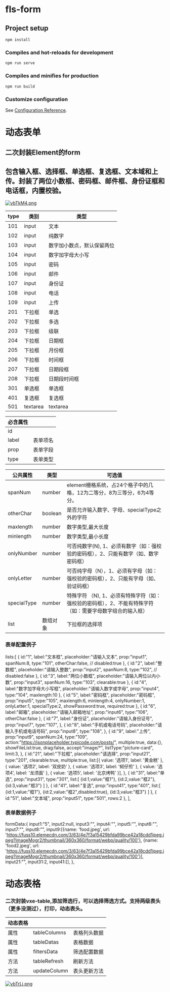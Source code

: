 # fls-form

## Project setup
```
npm install
```

### Compiles and hot-reloads for development
```
npm run serve
```

### Compiles and minifies for production
```
npm run build
```

### Customize configuration
See [Configuration Reference](https://cli.vuejs.org/config/).

# 动态表单
## 二次封装Element的form
## 包含输入框、选择框、单选框、复选框、文本域和上传。封装了两位小数框、密码框、邮件框、身份证框和电话框，内置校验。
[![ybTkM4.png](https://s3.ax1x.com/2021/02/23/ybTkM4.png)](https://imgchr.com/i/ybTkM4)

| type | 类别     | 类型                       |
| ---- | -------- | -------------------------- |
| 101  | input    | 文本                       |
| 102  | input    | 纯数字                     |
| 103  | input    | 数字加小数点，默认保留两位 |
| 104  | input    | 数字加字母大小写           |
| 105  | input    | 密码                       |
| 106  | input    | 邮件                       |
| 107  | input    | 身份证                     |
| 108  | input    | 电话                       |
| 109  | input    | 上传                       |
| 201  | 下拉框   | 单选                       |
| 202  | 下拉框   | 多选                       |
| 203  | 下拉框   | 级联                       |
| 204  | 下拉框   | 日期框                     |
| 205  | 下拉框   | 月份框                     |
| 206  | 下拉框   | 时间框                     |
| 207  | 下拉框   | 日期段框                   |
| 208  | 下拉框   | 日期段时间框               |
| 301  | 单选框   | 单选框                     |
| 401  | 复选框   | 复选框                     |
| 501  | textarea | textarea                   |

| 必含属性 |          |
| -------- | -------- |
| id       |          |
| label    | 表单项名 |
| prop     | 表单字段 |
| type     | 表单类型 |

| 公共属性    | 类型     | 可选值                                                       |
| ----------- | -------- | ------------------------------------------------------------ |
| spanNum     | number   | element栅格系统，占24个格子中的几格，12为二等分，8为三等分，6为4等分。 |
| otherChar   | boolean  | 是否允许输入数字、字母、specialType之外的字符                |
| maxlength   | number   | 数字类型,最大长度                                            |
| minlength   | number   | 数字类型,最小长度                                            |
| onlyNumber  | number   | 可否纯数字(N), 1、必须有数字（如：强校验的密码框），2、只能有数字（如、数字密码框） |
| onlyLetter  | number   | 可否纯字母（N），1、必须有字母（如：强校验的密码框），2、只能有字母（如、验证码框） |
| specialType | number   | 特殊字符 （N), 1、必须有特殊字符（如：强校验的密码框），2、不能有特殊字符（如：需要字母数字组合的输入框） |
| list        | 数组对象 | 下拉框的选择项                                               |

### 表单配置例子
lists:[
                    {
                        id:"1",
                        label:"文本框",
                        placeholder:"请输入文本",
                        prop:"input1",
                        spanNum:8,
                        type:"101",
                        otherChar:false,
                        // disabled:true
                    },
                    {
                        id:"2",
                        label:"整数框",
                        placeholder:"请输入整数",
                        prop:"input2",
                        spanNum:8,
                        type:"102",
                        // disabled:false
                    },
                    {
                        id:"3",
                        label:"两位小数框",
                        placeholder:"请输入两位以内小数",
                        prop:"input3",
                        spanNum:16,
                        type:"103",
                        clearable:true
                    },
                    {
                        id:"4",
                        label:"数字加字母大小写框",
                        placeholder:"请输入数字或字母",
                        prop:"input4",
                        type:"104",
                        maxlength:10
                    },
                    {
                        id:"5",
                        label:"密码框",
                        placeholder:"密码框",
                        prop:"input5",
                        type:"105",
                        maxlength:6,
                        minlength:4,
                        onlyNumber:1,
                        onlyLetter:1,
                        specialType:2,
                        showPassword:true,
                        required:true
                    },
                    {
                        id:"6",
                        label:"邮箱",
                        placeholder:"请输入邮箱地址",
                        prop:"input6",
                        type:"106",
                        otherChar:false
                    },
                    {
                        id:"7",
                        label:"身份证",
                        placeholder:"请输入身份证号",
                        prop:"input7",
                        type:"107",
                    },
                    {
                        id:"8",
                        label:"手机或电话号码",
                        placeholder:"请输入手机或电话号码",
                        prop:"input8",
                        type:"108",
                    },
                    {
                        id:"9",
                        label:"上传",
                        prop:"input9",
                        spanNum:24,
                        type:"109",
                        action:"https://jsonplaceholder.typicode.com/posts/",
                        multiple:true,
                        data:{},
                        showFileList:true,
                        drag:false,
                        accept:"image/*",
                        listType:"picture-card",
                        limit:3,
                    },
                    {
                        id:"21",
                        label:"下拉框",
                        placeholder:"请选择",
                        prop:"input21",
                        type:"201",
                        clearable:true,
                        multiple:true,
                        list:[{
                            value: '选项1',
                            label: '黄金糕'
                        }, {
                            value: '选项2',
                            label: '双皮奶'
                        }, {
                            value: '选项3',
                            label: '蚵仔煎'
                        }, {
                            value: '选项4',
                            label: '龙须面'
                        }, {
                            value: '选项5',
                            label: '北京烤鸭'
                        }],
                    },
                    {
                        id:"31",
                        label:"单选",
                        prop:"input31",
                        type:"301",
                        list:[
                            {id:1,value:"框1"},
                            {id:2,value:"框2"},
                            {id:3,value:"框3"}
                        ]
                    },
                    {
                        id:"41",
                        label:"复选",
                        prop:"input41",
                        type:"401",
                        list:[
                            {id:1,value:"框1"},
                            {id:2,value:"框2",disabled:true},
                            {id:3,value:"框3"}
                        ]
                    },
                    {
                        id:"51",
                        label:"文本域",
                        prop:"input51",
                        type:"501",
                        rows:2
                    },
                ],
### 表单数据例子
 formData:{
                    input1:"5",
                    input2:null,
                    input3:"",
                    input4:"",
                    input5:"",
                    input6:"",
                    input7:"",
                    input8:"",
                    input9:[{name: 'food.jpeg', url: 'https://fuss10.elemecdn.com/3/63/4e7f3a15429bfda99bce42a18cdd1jpeg.jpeg?imageMogr2/thumbnail/360x360/format/webp/quality/100'}, {name: 'food2.jpeg', url: 'https://fuss10.elemecdn.com/3/63/4e7f3a15429bfda99bce42a18cdd1jpeg.jpeg?imageMogr2/thumbnail/360x360/format/webp/quality/100'}],
                    input21:"",
                    input31:2,
                    input41:[],
                },
                

# 动态表格
### 二次封装vxe-table,添加筛选行，可以选择筛选方式。支持两级表头（更多没测过），打印，动态表头。
| 动态表格 |              |              |
| -------- | ------------ | ------------ |
| 属性     | tableColumns | 表格列头数据 |
| 属性     | tableDatas   | 表格数据     |
| 属性     | filtersData  | 筛选配置数据 |
| 方法     | tableRefresh | 刷新方法     |
| 方法     | updateColumn | 表头更新方法 |

[![ybTrLj.png](https://s3.ax1x.com/2021/02/23/ybTrLj.png)](https://imgchr.com/i/ybTrLj)
